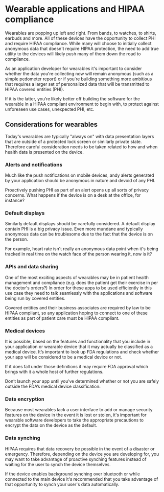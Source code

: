 # Wearable applications and HIPAA compliance

Wearables are popping up left and right. From bands, to watches, to shirts, earbuds and more. All of these devices have the opportunity to collect PHI and require HIPAA compliance. While many will choose to initially collect anonymous data that doesn't require HIPAA protection, the need to add true utility to the devices will likely push many of them down the road to compliance.

As an application developer for wearables it's important to consider whether the data you're collecting now will remain anonymous (such as a simple pedometer report) or if you're building something more ambitious that requires a larger set of personalized data that will be transmitted to HIPAA covered entities (PHI).

If it is the latter, you're likely better off building the software for the wearable in a HIPAA compliant environment to begin with, to protect against unforeseen use cases, unexpected PHI, etc.

## Considerations for wearables

Today's wearables are typically "always on" with data presentation layers that are outside of a protected lock screen or similarly private state. Therefore careful consideration needs to be taken related to how and when health data is presented on the device.

### Alerts and notifications

Much like the push notifications on mobile devices, andy alerts generated by your application should be anonymous in nature and devoid of any PHI.

Proactively pushing PHI as part of an alert opens up all sorts of privacy concerns. What happens if the device is on a desk at the office, for instance?

### Default displays

Similarly default displays should be carefully considered. A default display contain PHI is a big privacy issue. Even more mundane and typically anonymous data can be troublesome due to the fact that the device is on the person.

For example, heart rate isn't really an anonymous data point when it's being tracked in real time on the watch face of the person wearing it, now is it?

### APIs and data sharing

One of the most exciting aspects of wearables may be in patient health management and compliance (e.g. does the patient get their exercise in per the doctor's orders?) In order for these apps to be used efficiently in this use case they need to talk seamlessly with the applications and software being run by covered entities.

Covered entities and their business associates are required by law to be HIPAA compliant, so any application hoping to connect to one of these entities as part of patient care must be HIPAA compliant.

### Medical devices

It is possible, based on the features and functionality that you include in your application or wearable device that it may actually be classified as a medical device. It’s important to look up FDA regulations and check whether your app will be considered to be a medical device or not.

If it does fall under those definitions it may require FDA approval which brings with it a whole host of further regulations.

Don’t launch your app until you’ve determined whether or not you are safely outside the FDA’s medical device classification.

### Data encryption

Because most wearables lack a user interface to add or manage security features on the device in the event it is lost or stolen, it's important for wearable software developers to take the appropriate precautions to encrypt the data on the device as the default.

### Data synching

HIPAA requires that data recovery be possible in the event of a disaster or emergency. Therefore, depending on the device you are developing for, you may want to take advantage of proactive synching features instead of waiting for the user to synch the device themselves.

If the device enables background synching over bluetooth or while connected to the main device it's recommended that you take advantage of that opportunity to synch your user's data automatically. 
